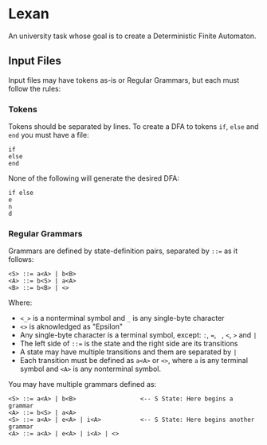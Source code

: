 Lexan
===============

An university task whose goal is to create a Deterministic Finite Automaton.

## Input Files

Input files may have tokens as-is or Regular Grammars, but each must follow the rules:

### Tokens

Tokens should be separated by lines. To create a DFA to tokens `if`, `else` and `end`
you must have a file:

```
if
else
end
```

None of the following will generate the desired DFA:

```
if else
e
n
d
```

### Regular Grammars

Grammars are defined by state-definition pairs, separated by `::=` as it follows:

```
<S> ::= a<A> | b<B>
<A> ::= b<S> | a<A>
<B> ::= b<B> | <>
```

Where:

- `<_>` is a nonterminal symbol and `_` is any single-byte character
- `<>` is aknowledged as "Epsilon"
- Any single-byte character is a terminal symbol, except: `:`, `=`, ` `, `<`, `>` and `|`
- The left side of `::=` is the state and the right side are its transitions
- A state may have multiple transitions and them are separated by `|`
- Each transition must be defined as `a<A>` or `<>`, where `a` is any terminal symbol
  and `<A>` is any nonterminal symbol.

You may have multiple grammars defined as:

```
<S> ::= a<A> | b<B>                  <-- S State: Here begins a grammar
<A> ::= b<S> | a<A>
<S> ::= a<A> | e<A> | i<A>           <-- S State: Here begins another grammar
<A> ::= a<A> | e<A> | i<A> | <>
```
